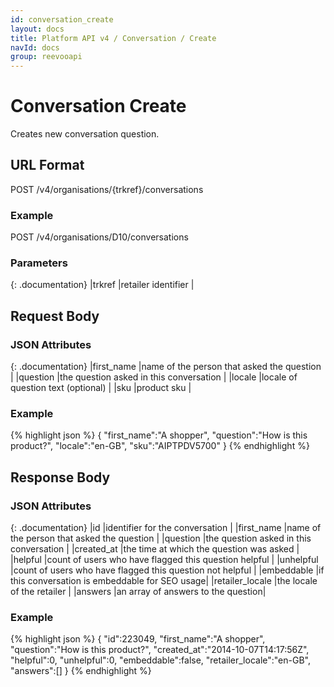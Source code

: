 ```yaml
---
id: conversation_create
layout: docs
title: Platform API v4 / Conversation / Create
navId: docs
group: reevooapi
---
```


# Conversation Create

Creates new conversation question.

## URL Format
POST /v4/organisations/{trkref}/conversations

### Example
POST /v4/organisations/D10/conversations

### Parameters

{: .documentation}
|trkref     |retailer identifier         |

## Request Body

### JSON Attributes

{: .documentation}
|first_name      |name of the person that asked the question                   |
|question        |the question asked in this conversation                      |
|locale          |locale of question text (optional)                           |
|sku             |product sku                                                  |

### Example
{% highlight json %}
{
   "first_name":"A shopper",
   "question":"How is this product?",
   "locale":"en-GB",
   "sku":"AIPTPDV5700"
}
{% endhighlight %}

## Response Body

### JSON Attributes

{: .documentation}
|id              |identifier for the conversation                              |
|first_name      |name of the person that asked the question                   |
|question        |the question asked in this conversation                      |
|created_at      |the time at which the question was asked                     |
|helpful         |count of users who have flagged this question helpful        |
|unhelpful       |count of users who have flagged this question not helpful    |
|embeddable      |if this conversation is embeddable for SEO usage|
|retailer_locale |the locale of the retailer                                   |
|answers         |an array of answers to the question|

### Example
{% highlight json %}
{
   "id":223049,
   "first_name":"A shopper",
   "question":"How is this product?",
   "created_at":"2014-10-07T14:17:56Z",
   "helpful":0,
   "unhelpful":0,
   "embeddable":false,
   "retailer_locale":"en-GB",
   "answers":[]
}
{% endhighlight %}
